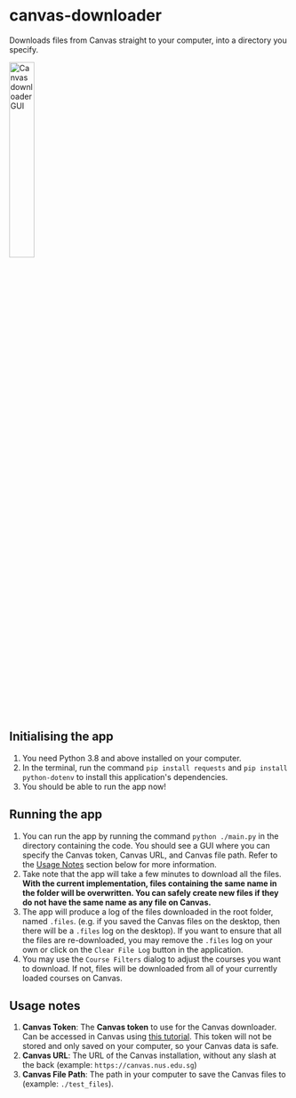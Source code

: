 # canvas-downloader

Downloads files from Canvas straight to your computer, into a directory you specify.

<img alt="Canvas downloader GUI" src="https://brein62.github.io/projects/canvas-downloader.png" height="30%" width="30%" />

## Initialising the app

1. You need Python 3.8 and above installed on your computer.
2. In the terminal, run the command ```pip install requests``` and ```pip install python-dotenv``` to install this application's dependencies.
3. You should be able to run the app now!

## Running the app

1. You can run the app by running the command ```python ./main.py``` in the directory containing the code.
You should see a GUI where you can specify the Canvas token, Canvas URL, and Canvas file path. Refer to the [Usage Notes](#usage-notes) section below for more information.
2. Take note that the app will take a few minutes to download all the files. **With the current implementation, files containing the same name in the folder will be overwritten. You can safely create new files if they do not have the same name as any file on Canvas.**
3. The app will produce a log of the files downloaded in the root folder, named `.files`. (e.g. if you saved the Canvas files on the desktop, then there will be a `.files` log on the desktop). If you want to ensure that all the files are re-downloaded, you may remove the `.files` log on your own or click on the `Clear File Log` button in the application.
4. You may use the `Course Filters` dialog to adjust the courses you want to download. If not, files will be downloaded from all of your
currently loaded courses on Canvas.

## Usage notes

1. **Canvas Token**: The **Canvas token** to use for the Canvas downloader.
                       Can be accessed in Canvas using [this tutorial](https://community.canvaslms.com/t5/Student-Guide/How-do-I-manage-API-access-tokens-as-a-student/ta-p/273).
                       This token will not be stored and only saved on your computer, so your Canvas data is safe.
2. **Canvas URL**: The URL of the Canvas installation, without any slash at
                       the back (example: `https://canvas.nus.edu.sg`)
3. **Canvas File Path**: The path in your computer to save the Canvas files to (example: `./test_files`).